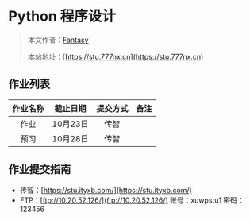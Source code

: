 # Python 程序设计

> 本文作者：[Fantasy](https://www.777nx.cn/personal/about/)
>
> 本站地址：[https://stu.777nx.cn](https://stu.777nx.cn)

## 作业列表

| 作业名称 |  截止日期   | 提交方式 | 备注 |
| :------: | :---------: | :------: | :--: |
|  作业  | 10月23日 |   传智   |      |
|   预习   | 10月28日 |   传智   |      |

## 作业提交指南

- 传智：[https://stu.ityxb.com/](https://stu.ityxb.com/)
- FTP：[ftp://10.20.52.126/](ftp://10.20.52.126/) 账号：xuwpstu1 密码：123456
